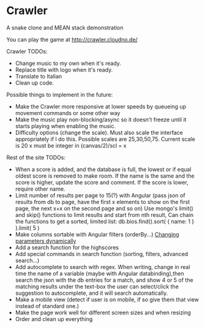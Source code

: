 # Crawler
A snake clone and MEAN stack demonstration

You can play the game at http://crawler.cloudno.de/


Crawler TODOs:
- Change music to my own when it's ready.
- Replace title with logo when it's ready.
- Translate to Italian
- Clean up code.

Possible things to implement in the future:
- Make the Crawler more responsive at lower speeds by queueing up movement commands or some other way
- Make the music play non-blocking/async so it doesn't freeze until it starts playing when enabling the music.
- Difficulty options (change the scale). 
	Must also scale the interface appropriately if I do this.
	Possible scales are 25,30,50,75. Current scale is 20 x must be integer in (canvas/2)/scl = x

Rest of the site TODOs:

- When a score is added, and the database is full, the lowest or if equal oldest score is removed to make room.
	If the name is the same and the score is higher, update the score and comment. If the score is lower, require other name.
- Limit number of results per page to 15(?) with Angular 
	(pass json of results from db to page, have the first x elements to show 
	on the first page, the next x+x on the second page and so on)
	Use mongo's limit() and skip() functions to limit results and start from nth result,
	Can chain the functions to get a sorted, limited list: db.bios.find().sort( { name: 1 } ).limit( 5 )
- Make columns sortable with Angular filters (orderBy...) [Changing parameters dynamically](https://docs.angularjs.org/api/ng/filter/orderBy)
- Add a search function for the highscores
- Add special commands in search function (sorting, filters, advanced search...)
- Add autocomplete to search with regex. When writing, change in real time the name of a variable 
	(maybe with Angular databinding),then search the json with the db entries for a match, 
	and show 4 or 5 of the matching results under the text-box
	the user can select/click the suggestion to autocomplete, and it will search automatically.
- Make a mobile view (detect if user is on mobile, if so give them that view instead of standard one.)
- Make the page work well for different screen sizes and when resizing
- Order and clean up everything